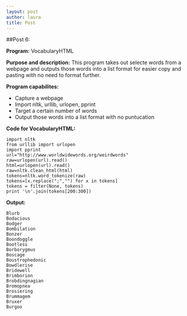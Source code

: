 ```yaml
---
layout: post
author: laura
title: Post
---
```


##Post 6:

__Program:__ VocabularyHTML

__Purpose and description:__  This program takes out selecte words from a webpage and outputs those words into a list format for easier copy and pasting with no need to format further. 

__Program capabilites:__
* Capture a webpage
* Import nltk, urllib, urlopen, pprint
* Target a certain number of words
* Output those words into a list format with no puntucation
	

__Code for VocabularyHTML:__

```
import nltk
from urllib import urlopen
import pprint
url="http://www.worldwidewords.org/weirdwords"
raw=urlopen(url).read()
html=urlopen(url).read()
raw=nltk.clean_html(html)
tokens=nltk.word_tokenize(raw)
tokens=[x.replace(";","") for x in tokens]
tokens = filter(None, tokens)
print '\n'.join(tokens[200:300])
```						

__Output:__

```
Blurb
Bodacious
Bodger
Bombilation
Bonzer
Boondoggle
Bootless
Borborygmus
Boscage
Boustrophedonic
Bowdlerise
Bridewell
Brimborion
Brobdingnagian
Bromopnea
Brosiering
Brummagem
Bruxer
Burgoo
```
